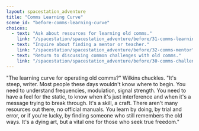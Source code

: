 ```yaml
---
layout: spacestation_adventure
title: "Comms Learning Curve"
scene_id: "before-comms-learning-curve"
choices:
  - text: "Ask about resources for learning old comms."
    link: "/spacestation/spacestation_adventure/before/31-comms-learning-resources"
  - text: "Inquire about finding a mentor or teacher."
    link: "/spacestation/spacestation_adventure/before/32-comms-mentor"
  - text: "Return to discussing common challenges with old comms."
    link: "/spacestation/spacestation_adventure/before/30-comms-challenges"
---
```


"The learning curve for operating old comms?" Wilkins chuckles. "It's steep, writer. Most people these days wouldn't know where to begin. You need to understand frequencies, modulation, signal strength. You need to have a feel for the static, to know when it's just interference and when it's a message trying to break through. It's a skill, a craft. There aren't many resources out there, no official manuals. You learn by doing, by trial and error, or if you're lucky, by finding someone who still remembers the old ways. It's a dying art, but a vital one for those who seek true freedom."
